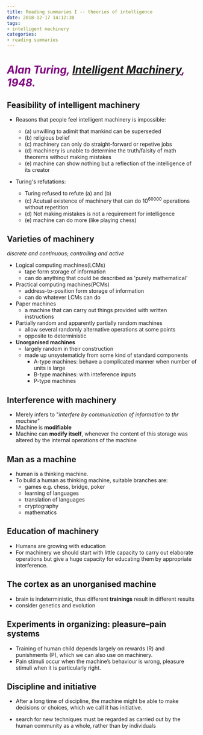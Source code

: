 ```yaml
---
title: Reading summaries I -- theories of intelligence
date: 2018-12-17 14:12:30
tags: 
- intelligent machinery
categories:
- reading summaries
---
```


# <font color=purple>*Alan Turing, [Intelligent Machinery](https://github.com/hengjiwang/casual_readings/raw/master/Alan_Turing_Intelligent_Machinery_1948.pdf), 1948.*</font>

## Feasibility of intelligent machinery
- Reasons that people feel intelligent machinery is impossible:
  - (a) unwilling to adimit that mankind can be superseded
  - (b) religious belief
  - (c) machinery can only do straight-forward or repetive jobs
  - (d) machinery is unable to determine the truth/falsity of math theorems without making mistakes
  - (e) machine can show nothing but a reflection of the intelligence of its creator

- Turing's refutations:
  - Turing refused to refute (a) and (b)
  - (c) Acutual existence of machinery that can do $10^{60000}$ operations without repetition
  - (d) Not making mistakes is not a requirement for intelligence
  - (e) machine can do more (like playing chess)

## Varieties of machinery

_discrete and continuous_; _controlling and active_

- Logical computing machines(LCMs)
  - tape form storage of information
  - can do anything that could be described as 'purely mathematical'
- Practical computing machines(PCMs)
  - address-to-position form storage of information
  - can do whatever LCMs can do
- Paper machines
  - a machine that can carry out things provided with written instructions
- Partially random and apparently partially random machines
  - allow several randomly alternative operations at some points
  - opposite to deterministic
- **Unorganised machines**
  - largely random in their construction
  - made up unsystematicly from some kind of standard components
    - A-type machines: behave a complicated manner when number of units is large
    - B-type machines: with inteference inputs
    - P-type machines

## Interference with machinery

- Merely infers to "_interfere by communication of information to thr machine_"
- Machine is **modifiable**
- Machine can **modify itself**, whenever the content of this storage was altered by the
internal operations of the machine

## Man as a machine

- human is a thinking machine.
- To build a human as thinking machine, suitable branches are:
  - games e.g. chess, bridge, poker
  - learning of languages
  - translation of languages
  - cryptography
  - mathematics

## Education of machinery

- Humans are growing with education
- For machinery we should start with little capacity to carry out elaborate operations but give a huge capacity for educating them by appropriate interference. 

## The cortex as an unorganised machine
- brain is indeterministic, thus different **trainings** result in different results
- consider genetics and evolution 

## Experiments in organizing: pleasure–pain systems

- Training of human child depends largely on rewards (R) and punishments (P), which we can also use on machinery. 
- Pain stimuli occur when the machine’s behaviour is wrong, pleasure stimuli when it is particularly right.

## Discipline and initiative

- After a long time of discipline, the machine might be able to make decisions or choices, which we call it has initiative.

- search for new techniques must be regarded as carried out by the human community as a whole, rather than by individuals






